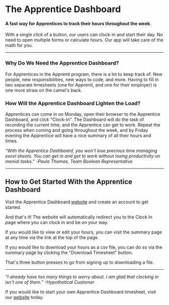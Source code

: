 
# The Apprentice Dashboard

#### A fast way for Apprentices to track their hours throughout the week. 

With a single click of a button, our users can clock-in and start their day. No need to open multiple forms or 
calculate hours. Our app will take care of the math for you. 

___
### Why Do We Need the Apprentice Dashboard?

For Apprentices in the Apprenti program, there is a lot to keep track of. New people, new responsibilities, new ways 
to code, and more. Having to fill in two separate timesheets (one for Apprenti, and one for their employer) is one more 
straw on 
the camel's back.  

### How Will the Apprentice Dashboard Lighten the Load?

Apprentices can come in on Monday, open their browser to the Apprentice Dashboard, and click 
"Clock-In". The Dashboard will do the task of recording the current time, 
and the Apprentice can get to work. Repeat the process when coming and going throughout the week, and by Friday evening 
the Apprentice will have a nice summary of all their hours and times. 

*"With the Apprentice Dashboard, you won't lose precious time managing excel sheets. You can get in and get to work 
without losing productivity on menial tasks." -Paula Thomas, Team Boolean Representative*

___
## How to Get Started With the Apprentice Dashboard

Visit the Apprentice Dashboard [website](http://apprenti.us-west-2.elasticbeanstalk.com/) and create an account to 
get started. 

And that's it! The website will automatically redirect you to the Clock In page where you can clock in and be on your
 way. 
 
 If you would like to view or edit your hours, you can visit the summary page at any time via the link at the top of 
 the page.
 
 If you would like to download your hours as a csv file, you can do so via the summary page by clicking the 
 "Download Timesheet" button. 
 
 That's three button presses to go from signing up to downloading a file.
 
 ___
 
 *"I already have too many things to worry about. I am glad that clocking in isn't one of them." -Hypothetical Customer*
 
 
 If you would like to start your own Apprentice Dashboard timesheet, visit our 
 [website](http://apprenti.us-west-2.elasticbeanstalk.com/) today.
 